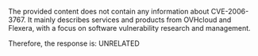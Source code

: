 The provided content does not contain any information about CVE-2006-3767. It mainly describes services and products from OVHcloud and Flexera, with a focus on software vulnerability research and management.

Therefore, the response is: UNRELATED